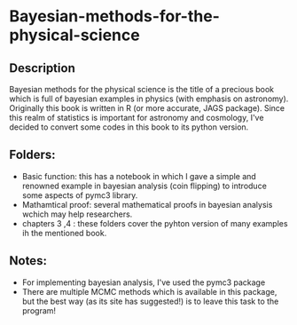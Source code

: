 # Bayesian-methods-for-the-physical-science
Description
-----------
Bayesian methods for the physical science is the title of a precious book which is full of bayesian examples in physics (with emphasis on astronomy). Originally this book is written in R (or more accurate, JAGS package). Since this realm of statistics is important for astronomy and cosmology, I've decided to convert some codes in this book to its python version. 

Folders:
----------
- Basic function: this has a notebook in which I gave a simple and renowned example in bayesian analysis (coin flipping) to introduce some aspects of pymc3 library.
- Mathamtical proof: several mathematical proofs in bayesian analysis wchich may help researchers.
- chapters 3 ,4 : these folders cover the pyhton version of many examples ih the mentioned book. 

Notes:
------
- For implementing bayesian analysis, I've used the pymc3 package
- There are multiple MCMC methods which is available in this package, but the best way (as its site has suggested!) is to leave this task to the program!
